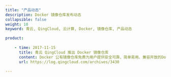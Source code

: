```yaml
---
title: "产品动态"
description: Docker 镜像仓库发布动态
collapsible: false
weight: 10
keyword: 青云, QingCloud, 云计算, Docker, 镜像仓库, 产品动态

product:
 
    - time: 2017-11-15
      title: 青云 QingCloud 推出 Docker 镜像仓库
      content: Docker 公有镜像仓库免费为用户提供安全可靠、简单易用、兼容开放的Docker镜像集中存储与分发服务，支持创建多个 Docker 命名空间和多个 Docker 用户，灵活地管理用户的Docker镜像。此外，Docker 公有镜像仓库底层基于 QingStor 对象存储，为用户提供海量的镜像存储服务。
      url: https://log.qingcloud.com/archives/3430

---
```


